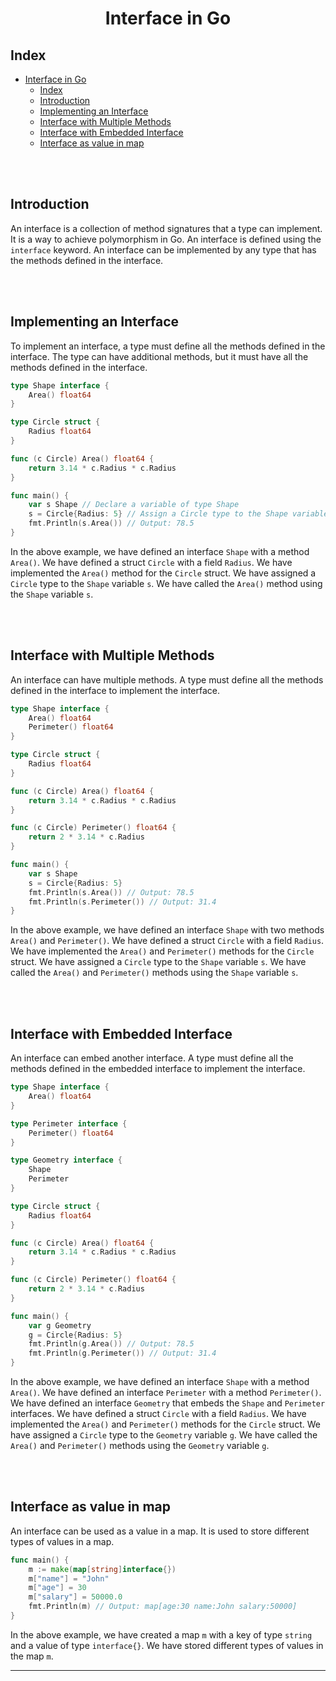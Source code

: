 # <div align='center'>Interface in Go</div>

## Index
- [Interface in Go](#interface-in-go)
  - [Index](#index)
  - [Introduction](#introduction)
  - [Implementing an Interface](#implementing-an-interface)
  - [Interface with Multiple Methods](#interface-with-multiple-methods)
  - [Interface with Embedded Interface](#interface-with-embedded-interface)
  - [Interface as value in map](#interface-as-value-in-map)

<br><br>

## Introduction
An interface is a collection of method signatures that a type can implement. It is a way to achieve polymorphism in Go. An interface is defined using the `interface` keyword. An interface can be implemented by any type that has the methods defined in the interface.

<br><br>

## Implementing an Interface
To implement an interface, a type must define all the methods defined in the interface. The type can have additional methods, but it must have all the methods defined in the interface.

```go
type Shape interface {
    Area() float64
}

type Circle struct {
    Radius float64
}

func (c Circle) Area() float64 {
    return 3.14 * c.Radius * c.Radius
}

func main() {
    var s Shape // Declare a variable of type Shape
    s = Circle{Radius: 5} // Assign a Circle type to the Shape variable
    fmt.Println(s.Area()) // Output: 78.5
}
```

In the above example, we have defined an interface `Shape` with a method `Area()`. We have defined a struct `Circle` with a field `Radius`. We have implemented the `Area()` method for the `Circle` struct. We have assigned a `Circle` type to the `Shape` variable `s`. We have called the `Area()` method using the `Shape` variable `s`.

<br><br>

## Interface with Multiple Methods
An interface can have multiple methods. A type must define all the methods defined in the interface to implement the interface.

```go
type Shape interface {
    Area() float64
    Perimeter() float64
}

type Circle struct {
    Radius float64
}

func (c Circle) Area() float64 {
    return 3.14 * c.Radius * c.Radius
}

func (c Circle) Perimeter() float64 {
    return 2 * 3.14 * c.Radius
}

func main() {
    var s Shape
    s = Circle{Radius: 5}
    fmt.Println(s.Area()) // Output: 78.5
    fmt.Println(s.Perimeter()) // Output: 31.4
}
```

In the above example, we have defined an interface `Shape` with two methods `Area()` and `Perimeter()`. We have defined a struct `Circle` with a field `Radius`. We have implemented the `Area()` and `Perimeter()` methods for the `Circle` struct. We have assigned a `Circle` type to the `Shape` variable `s`. We have called the `Area()` and `Perimeter()` methods using the `Shape` variable `s`.

<br><br>

## Interface with Embedded Interface
An interface can embed another interface. A type must define all the methods defined in the embedded interface to implement the interface.

```go
type Shape interface {
    Area() float64
}

type Perimeter interface {
    Perimeter() float64
}

type Geometry interface {
    Shape
    Perimeter
}

type Circle struct {
    Radius float64
}

func (c Circle) Area() float64 {
    return 3.14 * c.Radius * c.Radius
}

func (c Circle) Perimeter() float64 {
    return 2 * 3.14 * c.Radius
}

func main() {
    var g Geometry
    g = Circle{Radius: 5}
    fmt.Println(g.Area()) // Output: 78.5
    fmt.Println(g.Perimeter()) // Output: 31.4
}
```

In the above example, we have defined an interface `Shape` with a method `Area()`. We have defined an interface `Perimeter` with a method `Perimeter()`. We have defined an interface `Geometry` that embeds the `Shape` and `Perimeter` interfaces. We have defined a struct `Circle` with a field `Radius`. We have implemented the `Area()` and `Perimeter()` methods for the `Circle` struct. We have assigned a `Circle` type to the `Geometry` variable `g`. We have called the `Area()` and `Perimeter()` methods using the `Geometry` variable `g`.

<br><br>

## Interface as value in map
An interface can be used as a value in a map. It is used to store different types of values in a map.

```go
func main() {
    m := make(map[string]interface{})
    m["name"] = "John"
    m["age"] = 30
    m["salary"] = 50000.0
    fmt.Println(m) // Output: map[age:30 name:John salary:50000]
}
```

In the above example, we have created a map `m` with a key of type `string` and a value of type `interface{}`. We have stored different types of values in the map `m`.

<hr>

